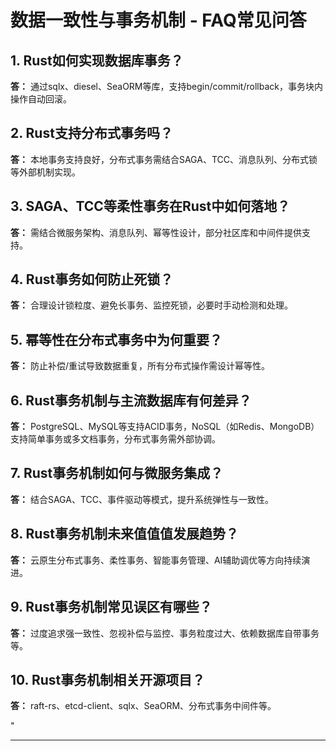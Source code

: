 ﻿# 数据一致性与事务机制 - FAQ常见问答

## 1. Rust如何实现数据库事务？

**答：** 通过sqlx、diesel、SeaORM等库，支持begin/commit/rollback，事务块内操作自动回滚。

## 2. Rust支持分布式事务吗？

**答：** 本地事务支持良好，分布式事务需结合SAGA、TCC、消息队列、分布式锁等外部机制实现。

## 3. SAGA、TCC等柔性事务在Rust中如何落地？

**答：** 需结合微服务架构、消息队列、幂等性设计，部分社区库和中间件提供支持。

## 4. Rust事务如何防止死锁？

**答：** 合理设计锁粒度、避免长事务、监控死锁，必要时手动检测和处理。

## 5. 幂等性在分布式事务中为何重要？

**答：** 防止补偿/重试导致数据重复，所有分布式操作需设计幂等性。

## 6. Rust事务机制与主流数据库有何差异？

**答：** PostgreSQL、MySQL等支持ACID事务，NoSQL（如Redis、MongoDB）支持简单事务或多文档事务，分布式事务需外部协调。

## 7. Rust事务机制如何与微服务集成？

**答：** 结合SAGA、TCC、事件驱动等模式，提升系统弹性与一致性。

## 8. Rust事务机制未来值值值发展趋势？

**答：** 云原生分布式事务、柔性事务、智能事务管理、AI辅助调优等方向持续演进。

## 9. Rust事务机制常见误区有哪些？

**答：** 过度追求强一致性、忽视补偿与监控、事务粒度过大、依赖数据库自带事务等。

## 10. Rust事务机制相关开源项目？

**答：** raft-rs、etcd-client、sqlx、SeaORM、分布式事务中间件等。

"

---
